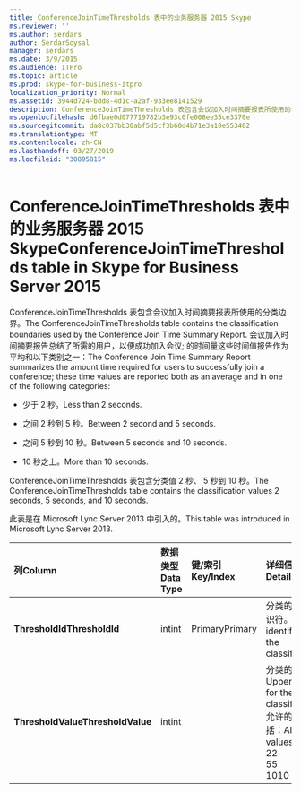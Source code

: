 ```yaml
---
title: ConferenceJoinTimeThresholds 表中的业务服务器 2015 Skype
ms.reviewer: ''
ms.author: serdars
author: SerdarSoysal
manager: serdars
ms.date: 3/9/2015
ms.audience: ITPro
ms.topic: article
ms.prod: skype-for-business-itpro
localization_priority: Normal
ms.assetid: 3944d724-bdd8-4d1c-a2af-933ee8141529
description: ConferenceJoinTimeThresholds 表包含会议加入时间摘要报表所使用的分类边界。 会议加入时间摘要报告总结了所需的用户，以便成功加入会议; 的时间量这些时间值报告作为平均和以下类别之一：
ms.openlocfilehash: d6fbae0d077719782b3e93c0fe008ee35ce3370e
ms.sourcegitcommit: da8c037bb30abf5d5cf3b60d4b71e3a10e553402
ms.translationtype: MT
ms.contentlocale: zh-CN
ms.lasthandoff: 03/27/2019
ms.locfileid: "30895815"
---
```

# <a name="conferencejointimethresholds-table-in-skype-for-business-server-2015"></a><span data-ttu-id="c4434-104">ConferenceJoinTimeThresholds 表中的业务服务器 2015 Skype</span><span class="sxs-lookup"><span data-stu-id="c4434-104">ConferenceJoinTimeThresholds table in Skype for Business Server 2015</span></span>
 
<span data-ttu-id="c4434-105">ConferenceJoinTimeThresholds 表包含会议加入时间摘要报表所使用的分类边界。</span><span class="sxs-lookup"><span data-stu-id="c4434-105">The ConferenceJoinTimeThresholds table contains the classification boundaries used by the Conference Join Time Summary Report.</span></span> <span data-ttu-id="c4434-106">会议加入时间摘要报告总结了所需的用户，以便成功加入会议; 的时间量这些时间值报告作为平均和以下类别之一：</span><span class="sxs-lookup"><span data-stu-id="c4434-106">The Conference Join Time Summary Report summarizes the amount time required for users to successfully join a conference; these time values are reported both as an average and in one of the following categories:</span></span>
  
- <span data-ttu-id="c4434-107">少于 2 秒。</span><span class="sxs-lookup"><span data-stu-id="c4434-107">Less than 2 seconds.</span></span>
    
- <span data-ttu-id="c4434-108">之间 2 秒到 5 秒。</span><span class="sxs-lookup"><span data-stu-id="c4434-108">Between 2 second and 5 seconds.</span></span>
    
- <span data-ttu-id="c4434-109">之间 5 秒到 10 秒。</span><span class="sxs-lookup"><span data-stu-id="c4434-109">Between 5 seconds and 10 seconds.</span></span>
    
- <span data-ttu-id="c4434-110">10 秒之上。</span><span class="sxs-lookup"><span data-stu-id="c4434-110">More than 10 seconds.</span></span>
    
<span data-ttu-id="c4434-111">ConferenceJoinTimeThresholds 表包含分类值 2 秒、 5 秒到 10 秒。</span><span class="sxs-lookup"><span data-stu-id="c4434-111">The ConferenceJoinTimeThresholds table contains the classification values 2 seconds, 5 seconds, and 10 seconds.</span></span>
  
<span data-ttu-id="c4434-112">此表是在 Microsoft Lync Server 2013 中引入的。</span><span class="sxs-lookup"><span data-stu-id="c4434-112">This table was introduced in Microsoft Lync Server 2013.</span></span>
  
|<span data-ttu-id="c4434-113">**列**</span><span class="sxs-lookup"><span data-stu-id="c4434-113">**Column**</span></span>|<span data-ttu-id="c4434-114">**数据类型**</span><span class="sxs-lookup"><span data-stu-id="c4434-114">**Data Type**</span></span>|<span data-ttu-id="c4434-115">**键/索引**</span><span class="sxs-lookup"><span data-stu-id="c4434-115">**Key/Index**</span></span>|<span data-ttu-id="c4434-116">**详细信息**</span><span class="sxs-lookup"><span data-stu-id="c4434-116">**Details**</span></span>|
|:-----|:-----|:-----|:-----|
|<span data-ttu-id="c4434-117">**ThresholdId**</span><span class="sxs-lookup"><span data-stu-id="c4434-117">**ThresholdId**</span></span> <br/> |<span data-ttu-id="c4434-118">int</span><span class="sxs-lookup"><span data-stu-id="c4434-118">int</span></span>  <br/> |<span data-ttu-id="c4434-119">Primary</span><span class="sxs-lookup"><span data-stu-id="c4434-119">Primary</span></span>  <br/> |<span data-ttu-id="c4434-120">分类的唯一标识符。</span><span class="sxs-lookup"><span data-stu-id="c4434-120">Unique identifier for the classification.</span></span>  <br/> |
|<span data-ttu-id="c4434-121">**ThresholdValue**</span><span class="sxs-lookup"><span data-stu-id="c4434-121">**ThresholdValue**</span></span> <br/> |<span data-ttu-id="c4434-122">int</span><span class="sxs-lookup"><span data-stu-id="c4434-122">int</span></span>  <br/> || <span data-ttu-id="c4434-123">分类的上限。</span><span class="sxs-lookup"><span data-stu-id="c4434-123">Upper limit for the classification.</span></span> <span data-ttu-id="c4434-124">允许的值包括：</span><span class="sxs-lookup"><span data-stu-id="c4434-124">Allowed values are:</span></span> <br/>  <span data-ttu-id="c4434-125">2</span><span class="sxs-lookup"><span data-stu-id="c4434-125">2</span></span> <br/>  <span data-ttu-id="c4434-126">5</span><span class="sxs-lookup"><span data-stu-id="c4434-126">5</span></span> <br/>  <span data-ttu-id="c4434-127">10</span><span class="sxs-lookup"><span data-stu-id="c4434-127">10</span></span> <br/> |
   

